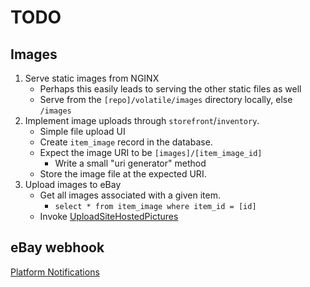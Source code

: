 # TODO

## Images

1. Serve static images from NGINX
    * Perhaps this easily leads to serving the other static files as well
    * Serve from the `[repo]/volatile/images` directory locally, else `/images`
2. Implement image uploads through `storefront`/`inventory`.
    * Simple file upload UI
    * Create `item_image` record in the database.
    * Expect the image URI to be `[images]/[item_image_id]`
        * Write a small "uri generator" method
    * Store the image file at the expected URI.
3. Upload images to eBay
    * Get all images associated with a given item. 
        * `select * from item_image where item_id = [id]`
    * Invoke [UploadSiteHostedPictures](https://developer.ebay.com/Devzone/XML/docs/Reference/eBay/UploadSiteHostedPictures.html)

## eBay webhook

[Platform Notifications](https://developer.ebay.com/api-docs/static/platform-notifications-landing.html)

